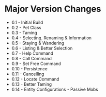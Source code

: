 # Major Version Changes
- 0.1 - Initial Build
- 0.2 - Pet Class
- 0.3 - Taming
- 0.4 - Selecting, Renaming & Information
- 0.5 - Staying & Wandering
- 0.6 - Listing & Better Selection
- 0.7 - Help Command
- 0.8 - Call Command
- 0.9 - Set Free Command
- 0.10 - Persistence
- 0.11 - Cancelling
- 0.12 - Locate Command
- 0.13 - Better Taming
- 0.14 - Entity Configurations - Passive Mobs